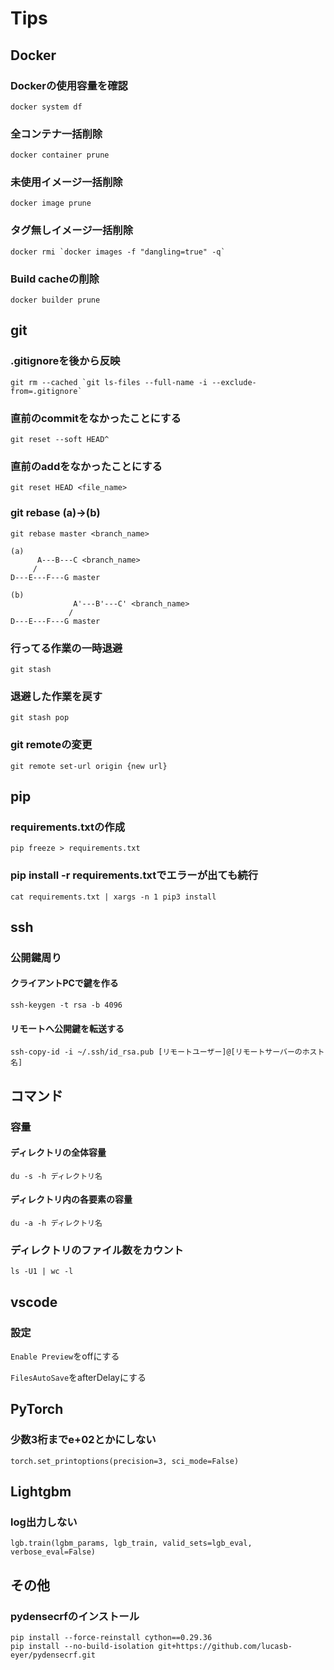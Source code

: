 # Tips

## Docker

### Dockerの使用容量を確認
```
docker system df
```
### 全コンテナ一括削除
```
docker container prune
```
### 未使用イメージ一括削除
```
docker image prune
```
### タグ無しイメージ一括削除
```
docker rmi `docker images -f "dangling=true" -q`
```

### Build cacheの削除
```
docker builder prune
```

## git

### .gitignoreを後から反映
```
git rm --cached `git ls-files --full-name -i --exclude-from=.gitignore`
```
### 直前のcommitをなかったことにする
```
git reset --soft HEAD^
```
### 直前のaddをなかったことにする
```
git reset HEAD <file_name>
```
### git rebase (a)->(b)
```
git rebase master <branch_name>
```
```
(a)
      A---B---C <branch_name>
     /
D---E---F---G master

(b)
              A'---B'---C' <branch_name>
             /
D---E---F---G master
```

### 行ってる作業の一時退避
```
git stash
```

### 退避した作業を戻す
```
git stash pop
```


### git remoteの変更
```
git remote set-url origin {new url}
```

## pip
### requirements.txtの作成
```
pip freeze > requirements.txt
```
### pip install -r requirements.txtでエラーが出ても続行
```
cat requirements.txt | xargs -n 1 pip3 install
```

## ssh
### 公開鍵周り
#### クライアントPCで鍵を作る
```
ssh-keygen -t rsa -b 4096
```

#### リモートへ公開鍵を転送する
```
ssh-copy-id -i ~/.ssh/id_rsa.pub [リモートユーザー]@[リモートサーバーのホスト名]
```

## コマンド

### 容量
#### ディレクトリの全体容量
```
du -s -h ディレクトリ名
```
#### ディレクトリ内の各要素の容量
```
du -a -h ディレクトリ名
```

### ディレクトリのファイル数をカウント
```
ls -U1 | wc -l
```

## vscode
### 設定
`Enable Preview`をoffにする

`FilesAutoSave`をafterDelayにする

## PyTorch
### 少数3桁までe+02とかにしない
```
torch.set_printoptions(precision=3, sci_mode=False)
```

## Lightgbm
### log出力しない
```
lgb.train(lgbm_params, lgb_train, valid_sets=lgb_eval, verbose_eval=False)
```

## その他
### pydensecrfのインストール
```
pip install --force-reinstall cython==0.29.36
pip install --no-build-isolation git+https://github.com/lucasb-eyer/pydensecrf.git
```
